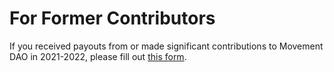 # For Former Contributors

If you received payouts from or made significant contributions to Movement DAO in 2021-2022, please fill out [this form](https://form.typeform.com/to/jvA6h8Kj).
